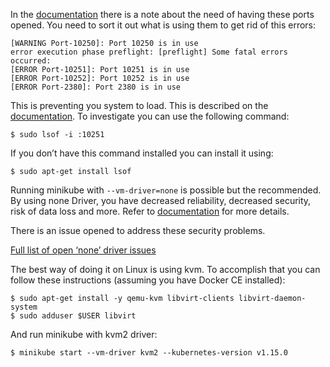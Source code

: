<p>In the <a href="https://minikube.sigs.k8s.io/docs/reference/drivers/none/">documentation</a>  there is a note about the need of having these ports opened. You need to sort it out what is using them to get rid of this errors:</p>
<pre><code>[WARNING Port-10250]: Port 10250 is in use
error execution phase preflight: [preflight] Some fatal errors occurred:
[ERROR Port-10251]: Port 10251 is in use
[ERROR Port-10252]: Port 10252 is in use
[ERROR Port-2380]: Port 2380 is in use
</code></pre>
<p>This is preventing you system to load. This is described on the <a href="https://minikube.sigs.k8s.io/docs/reference/drivers/none/">documentation</a>. To investigate you can use the following command:</p>
<pre><code>$ sudo lsof -i :10251
</code></pre>
<p>If you don’t have this command installed you can install it using:</p>
<pre><code>$ sudo apt-get install lsof
</code></pre>
<p>Running minikube with <code>--vm-driver=none</code> is possible but the recommended. By using none Driver, you have decreased reliability, decreased security, risk of data loss and more. Refer to <a href="https://minikube.sigs.k8s.io/docs/reference/drivers/none/">documentation</a> for more details.</p>
<p>There is an issue opened to address these security problems.</p>
<p><a href="https://github.com/kubernetes/minikube/labels/co%2Fnone-driver"> Full list of open ‘none’ driver issues</a></p>
<p>The best way of doing it on Linux is using kvm. To accomplish that you can follow these instructions (assuming you have Docker CE installed):</p>
<pre><code>$ sudo apt-get install -y qemu-kvm libvirt-clients libvirt-daemon-system
$ sudo adduser $USER libvirt
</code></pre>
<p>And run minikube with kvm2 driver:</p>
<pre><code>$ minikube start --vm-driver kvm2 --kubernetes-version v1.15.0
</code></pre>

